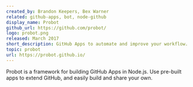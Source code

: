 ```yaml
---
created_by: Brandon Keepers, Bex Warner
related: github-apps, bot, node-github
display_name: Probot
github_url: https://github.com/probot/
logo: probot.png
released: March 2017
short_description: GitHub Apps to automate and improve your workflow.
topic: probot
url: https://probot.github.io/
---
```

Probot is a framework for building GitHub Apps in Node.js. Use pre-built apps to extend GitHub, and easily build and share your own.
